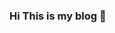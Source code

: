 ### Hi This is my blog 👋

<!--
**ariania11/ariania11** is a ✨ _special_ ✨ repository because its `README.md` (this file) appears on your GitHub profile.

Here are some ideas to get you started:

My Final work
- 🔭 I’m currently working on ...
- 🌱 I’m currently learning ...
- 👯 I’m looking to collaborate on ...
- 🤔 I’m looking for help with ...
- 💬 Ask me about ...
- 📫 How to reach me: ...
- 😄 Pronouns: ...
- ⚡ Fun fact: ...
-->

